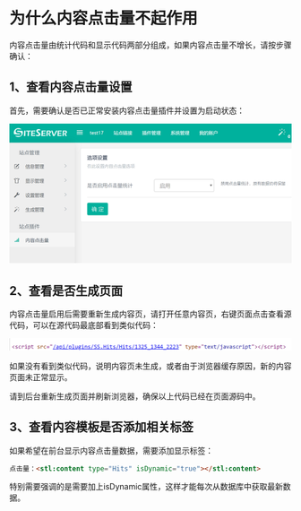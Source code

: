 # 为什么内容点击量不起作用

内容点击量由统计代码和显示代码两部分组成，如果内容点击量不增长，请按步骤确认：

## 1、查看内容点击量设置

首先，需要确认是否已正常安装内容点击量插件并设置为启动状态：

![](assets/readme/02.png)

## 2、查看是否生成页面

内容点击量启用后需要重新生成内容页，请打开任意内容页，右键页面点击查看源代码，可以在源代码最底部看到类似代码：

![](assets/readme/03.png)

如果没有看到类似代码，说明内容页未生成，或者由于浏览器缓存原因，新的内容页面未正常显示。

请到后台重新生成页面并刷新浏览器，确保以上代码已经在页面源码中。

## 3、查看内容模板是否添加相关标签

如果希望在前台显示内容点击量数据，需要添加显示标签：

```html
点击量：<stl:content type="Hits" isDynamic="true"></stl:content>
```

特别需要强调的是需要加上isDynamic属性，这样才能每次从数据库中获取最新数据。
